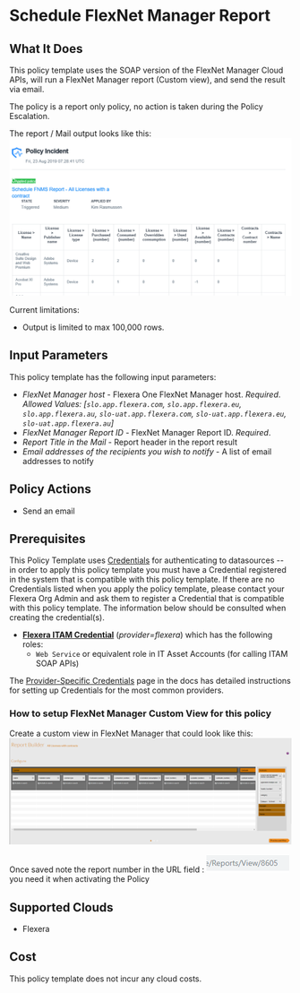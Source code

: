 # Schedule FlexNet Manager Report

## What It Does

This policy template uses the SOAP version of the FlexNet Manager Cloud APIs, will run a FlexNet Manager report (Custom view), and send the result via email.

The policy is a report only policy, no action is taken during the Policy Escalation.

The report / Mail output looks like this:
![Alt text][emailoutput]

Current limitations:

- Output is limited to max 100,000 rows.

## Input Parameters

This policy template has the following input parameters:

- *FlexNet Manager host* - Flexera One FlexNet Manager host.  *Required*. *Allowed Values: [`slo.app.flexera.com`, `slo.app.flexera.eu`, `slo.app.flexera.au`, `slo-uat.app.flexera.com`, `slo-uat.app.flexera.eu`, `slo-uat.app.flexera.au`]*
- *FlexNet Manager Report ID* - FlexNet Manager Report ID. *Required*.
- *Report Title in the Mail* - Report header in the report result
- *Email addresses of the recipients you wish to notify* - A list of email addresses to notify

## Policy Actions

- Send an email

## Prerequisites

This Policy Template uses [Credentials](https://docs.flexera.com/flexera/EN/Automation/ManagingCredentialsExternal.htm) for authenticating to datasources -- in order to apply this policy template you must have a Credential registered in the system that is compatible with this policy template. If there are no Credentials listed when you apply the policy template, please contact your Flexera Org Admin and ask them to register a Credential that is compatible with this policy template. The information below should be consulted when creating the credential(s).

- [**Flexera ITAM Credential**](https://docs.flexera.com/flexera/EN/Automation/ProviderCredentials.htm) (*provider=flexera*) which has the following roles:
  - `Web Service` or equivalent role in IT Asset Accounts (for calling ITAM SOAP APIs)

The [Provider-Specific Credentials](https://docs.flexera.com/flexera/EN/Automation/ProviderCredentials.htm) page in the docs has detailed instructions for setting up Credentials for the most common providers.

### How to setup FlexNet Manager Custom View for this policy

Create a custom view in FlexNet Manager that could look like this: ![Alt text][FNMSReport]

Once saved note the report number in the URL field : ![Alt text][ReportNumber] you need it when activating the Policy

## Supported Clouds

- Flexera

## Cost

This policy template does not incur any cloud costs.

<!-- Image references -->
[emailoutput]: images/email_output.png "email output"
[APIToken]: images/APIToken.png "APIToken"
[CreateServeceAccount]: images/CreateServeceAccount.png "Create Service Account"
[FNMSReport]: images/FNMS_cv_Report.png "FNMS Cloud Instance Report"
[ReportNumber]: images/ReportNumber.png "ReportNumber"
[WebServiceRole]: images/WebServiceRole.png "WebServiceRole"
[CMPToken]: images/CMP_NewToken.png "CMP Token"
